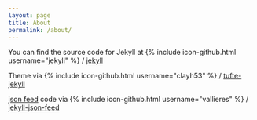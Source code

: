 ```yaml
---
layout: page
title: About
permalink: /about/
---
```


You can find the source code for Jekyll at {% include icon-github.html username="jekyll" %} / [jekyll](https://github.com/jekyll/jekyll)

Theme via {% include icon-github.html username="clayh53" %} / [tufte-jekyll](https://github.com/clayh53/tufte-jekyll)

[json feed](https://jsonfeed.org) code via {% include icon-github.html username="vallieres" %} / [jekyll-json-feed](https://github.com/vallieres/jekyll-json-feed)
